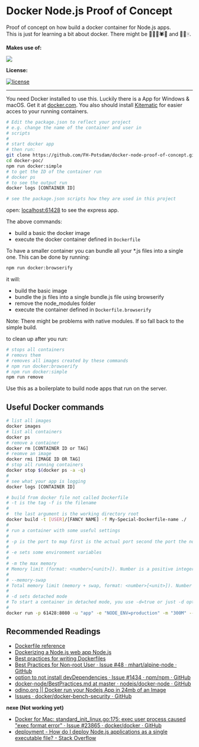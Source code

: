 # Docker Node.js Proof of Concept

Proof of concept on how build a docker container for Node.js apps.  
This is just for learning a bit about docker. There might be 🐜🐛🐞🕷🐝 and 🐲🐉🀄.  

__Makes use of:__  

![](http://dockeri.co/image/mhart/alpine-node)  

__License:__  

[![license](https://img.shields.io/github/license/mashape/apistatus.svg?maxAge=2592000)]()

----

You need Docker installed to use this. Luckily there is a App for Windows & macOS. Get it at [docker.com](https://www.docker.com/). You also should install [Kitematic](https://kitematic.com/) for easier acces to your running containers.  

```bash
# Edit the package.json to reflect your project
# e.g. change the name of the container and user in 
# scripts 
#
# start docker app
# then run:  
git clone https://github.com/FH-Potsdam/docker-node-proof-of-concept.git ./docker-poc/
cd docker-poc/
npm run docker:simple
# to get the ID of the container run
# docker ps
# to see the output run
docker logs [CONTAINER ID]

# see the package.json scripts how they are used in this project
```

open: [localhost:61428](http://localhost:61428) to see the express app.  

The above commands:

- build a basic the docker image 
- execute the docker container defined in `Dockerfile`

To have a smaller container you can bundle all your *.js files into a single one. This can be done by running:  

```bash
npm run docker:browserify
```

it will:

- build the basic image
- bundle the js files into a single bundle.js file using browserify
- remove the node_modules folder
- execute the container defined in `Dockerfile.browserify`

Note: There might be problems with native modules. If so fall back to the simple build.  

to clean up after you run:  

```bash
# stops all containers
# removs them
# removes all images created by these commands
# npm run docker:browserify
# npm run docker:simple
npm run remove
```


Use this as a boilerplate to build node apps that run on the server.

## Useful Docker commands

```bash
# list all images
docker images
# list all containers
docker ps
# remove a container
docker rm [CONTAINER ID or TAG]
# reomve an image
docker rmi [IMAGE ID OR TAG]
# stop all running containers
docker stop $(docker ps -a -q)
#
# see what your app is logging
docker logs [CONTAINER ID]

# build from docker file not called Dockerfile
# -t is the tag -f is the filename
#
#  the last argument is the working directory root
docker build -t [USER]/[FANCY NAME] -f My-Special-Dockerfile-name ./
#
# run a container with some useful settings
# 
# -p is the port to map first is the actual port second the port the node app uses
# 
# -e sets some environment variables
# 
# -m the max memory 
# Memory limit (format: <number>[<unit>]). Number is a positive integer. Unit can be one of b, k, m, or g. Minimum is 4M.
# 
# --memory-swap
# Total memory limit (memory + swap, format: <number>[<unit>]). Number is a positive integer. Unit can be one of b, k, m, or g.
# 
# -d sets detached mode
# To start a container in detached mode, you use -d=true or just -d option. By design, containers started in detached mode exit when the root process used to run the container exits. A container in detached mode cannot be automatically removed when it stops, this means you cannot use the --rm option with -d option.
#
docker run -p 61428:8080 -u "app" -e "NODE_ENV=production" -m "300M" --memory-swap "1G" -d user/fancy-name
```


## Recommended Readings

- [Dockerfile reference](https://docs.docker.com/engine/reference/builder/)
- [Dockerizing a Node.js web app Node.js](https://nodejs.org/en/docs/guides/nodejs-docker-webapp/)
- [Best practices for writing Dockerfiles](https://docs.docker.com/engine/userguide/eng-image/dockerfile_best-practices/)
- [Best Practices for Non-root User · Issue #48 · mhart/alpine-node · GitHub](https://github.com/mhart/alpine-node/issues/48)
- [option to not install devDependencies · Issue #1434 · npm/npm · GitHub](https://github.com/npm/npm/issues/1434)
- [docker-node/BestPractices.md at master · nodejs/docker-node · GitHub](https://github.com/nodejs/docker-node/blob/master/docs/BestPractices.md)
- [odino.org || Docker run your Nodejs App in 24mb of an Image](http://odino.org/minimal-docker-run-your-nodejs-app-in-25mb-of-an-image/)
- [Issues · docker/docker-bench-security · GitHub](https://github.com/docker/docker-bench-security/issues)


__nexe (Not working yet)__


- [Docker for Mac: standard_init_linux.go:175: exec user process caused "exec format error" · Issue #23865 · docker/docker · GitHub](https://github.com/docker/docker/issues/23865)
- [deployment - How do I deploy Node.js applications as a single executable file? - Stack Overflow](http://stackoverflow.com/questions/14314038/how-do-i-deploy-node-js-applications-as-a-single-executable-file)

